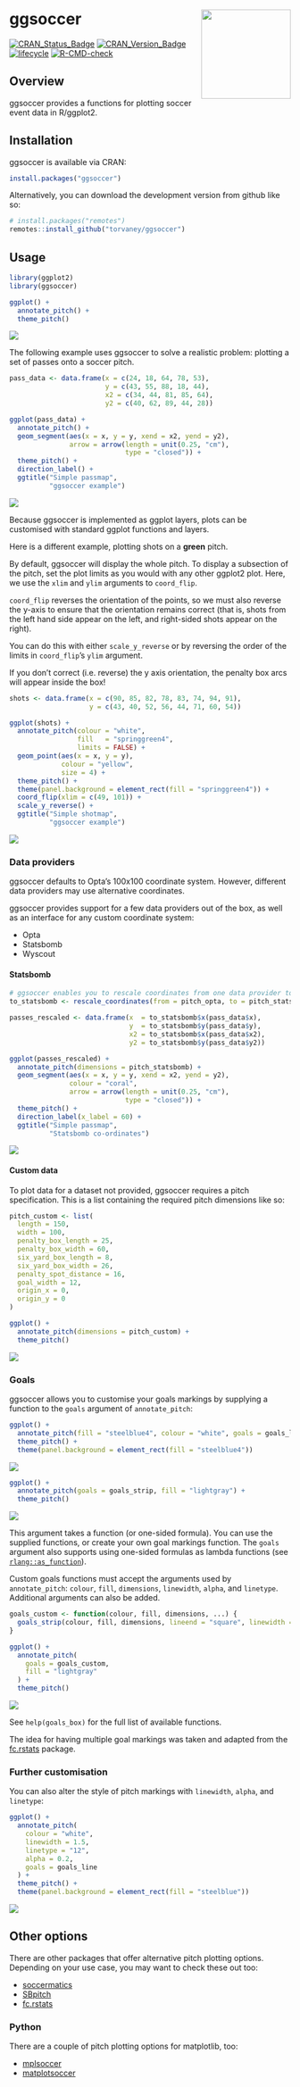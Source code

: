 
<!-- README.md is generated from README.Rmd. Please edit that file -->

# ggsoccer <img src="man/figures/logo.png" width="160px" align="right" />

<!-- badges: start -->

[![CRAN_Status_Badge](http://www.r-pkg.org/badges/version/ggsoccer)](https://cran.r-project.org/package=ggsoccer)
[![CRAN_Version_Badge](https://cranlogs.r-pkg.org/badges/ggsoccer?color=ff69b4)](https://cran.r-project.org/package=ggsoccer)
[![lifecycle](https://img.shields.io/badge/lifecycle-stable-brightgreen.svg)](https://www.tidyverse.org/lifecycle/#stable)
[![R-CMD-check](https://github.com/Torvaney/ggsoccer/workflows/R-CMD-check/badge.svg)](https://github.com/Torvaney/ggsoccer/actions)
<!-- badges: end -->

## Overview

ggsoccer provides a functions for plotting soccer event data in
R/ggplot2.

## Installation

ggsoccer is available via CRAN:

``` r
install.packages("ggsoccer")
```

Alternatively, you can download the development version from github like
so:

``` r
# install.packages("remotes")
remotes::install_github("torvaney/ggsoccer")
```

## Usage

``` r
library(ggplot2)
library(ggsoccer)

ggplot() +
  annotate_pitch() +
  theme_pitch()
```

![](man/figures/README-example_blank-1.png)<!-- -->

The following example uses ggsoccer to solve a realistic problem:
plotting a set of passes onto a soccer pitch.

``` r
pass_data <- data.frame(x = c(24, 18, 64, 78, 53),
                        y = c(43, 55, 88, 18, 44),
                        x2 = c(34, 44, 81, 85, 64),
                        y2 = c(40, 62, 89, 44, 28))

ggplot(pass_data) +
  annotate_pitch() +
  geom_segment(aes(x = x, y = y, xend = x2, yend = y2),
               arrow = arrow(length = unit(0.25, "cm"),
                             type = "closed")) +
  theme_pitch() +
  direction_label() +
  ggtitle("Simple passmap", 
          "ggsoccer example")
```

![](man/figures/README-example_passes-1.png)<!-- -->

Because ggsoccer is implemented as ggplot layers, plots can be
customised with standard ggplot functions and layers.

Here is a different example, plotting shots on a **green** pitch.

By default, ggsoccer will display the whole pitch. To display a
subsection of the pitch, set the plot limits as you would with any other
ggplot2 plot. Here, we use the `xlim` and `ylim` arguments to
`coord_flip`.

`coord_flip` reverses the orientation of the points, so we must also
reverse the y-axis to ensure that the orientation remains correct (that
is, shots from the left hand side appear on the left, and right-sided
shots appear on the right).

You can do this with either `scale_y_reverse` or by reversing the order
of the limits in `coord_flip`’s `ylim` argument.

If you don’t correct (i.e. reverse) the y axis orientation, the penalty
box arcs will appear inside the box!

``` r
shots <- data.frame(x = c(90, 85, 82, 78, 83, 74, 94, 91),
                    y = c(43, 40, 52, 56, 44, 71, 60, 54))

ggplot(shots) +
  annotate_pitch(colour = "white",
                 fill   = "springgreen4",
                 limits = FALSE) +
  geom_point(aes(x = x, y = y),
             colour = "yellow",
             size = 4) +
  theme_pitch() +
  theme(panel.background = element_rect(fill = "springgreen4")) +
  coord_flip(xlim = c(49, 101)) +
  scale_y_reverse() +
  ggtitle("Simple shotmap",
          "ggsoccer example")
```

![](man/figures/README-example_shots-1.png)<!-- -->

### Data providers

ggsoccer defaults to Opta’s 100x100 coordinate system. However,
different data providers may use alternative coordinates.

ggsoccer provides support for a few data providers out of the box, as
well as an interface for any custom coordinate system:

- Opta
- Statsbomb
- Wyscout

#### Statsbomb

``` r
# ggsoccer enables you to rescale coordinates from one data provider to another, too
to_statsbomb <- rescale_coordinates(from = pitch_opta, to = pitch_statsbomb)

passes_rescaled <- data.frame(x  = to_statsbomb$x(pass_data$x),
                              y  = to_statsbomb$y(pass_data$y),
                              x2 = to_statsbomb$x(pass_data$x2),
                              y2 = to_statsbomb$y(pass_data$y2))

ggplot(passes_rescaled) +
  annotate_pitch(dimensions = pitch_statsbomb) +
  geom_segment(aes(x = x, y = y, xend = x2, yend = y2),
               colour = "coral",
               arrow = arrow(length = unit(0.25, "cm"),
                             type = "closed")) +
  theme_pitch() +
  direction_label(x_label = 60) +
  ggtitle("Simple passmap", 
          "Statsbomb co-ordinates")
```

![](man/figures/README-example_passes_sb-1.png)<!-- -->

#### Custom data

To plot data for a dataset not provided, ggsoccer requires a pitch
specification. This is a list containing the required pitch dimensions
like so:

``` r
pitch_custom <- list(
  length = 150,
  width = 100,
  penalty_box_length = 25,
  penalty_box_width = 60,
  six_yard_box_length = 8,
  six_yard_box_width = 26,
  penalty_spot_distance = 16,
  goal_width = 12,
  origin_x = 0,
  origin_y = 0
)

ggplot() +
  annotate_pitch(dimensions = pitch_custom) +
  theme_pitch()
```

![](man/figures/README-example_custom-1.png)<!-- -->

### Goals

ggsoccer allows you to customise your goals markings by supplying a
function to the `goals` argument of `annotate_pitch`:

``` r
ggplot() +
  annotate_pitch(fill = "steelblue4", colour = "white", goals = goals_line) +
  theme_pitch() +
  theme(panel.background = element_rect(fill = "steelblue4"))
```

![](man/figures/README-example_goals_line-1.png)<!-- -->

``` r
ggplot() +
  annotate_pitch(goals = goals_strip, fill = "lightgray") +
  theme_pitch()
```

![](man/figures/README-example_goals_strip-1.png)<!-- -->

This argument takes a function (or one-sided formula). You can use the
supplied functions, or create your own goal markings function. The
`goals` argument also supports using one-sided formulas as lambda
functions (see
[`rlang::as_function`](https://rlang.r-lib.org/reference/as_function.html)).

Custom goals functions must accept the arguments used by
`annotate_pitch`: `colour`, `fill`, `dimensions`, `linewidth`, `alpha`,
and `linetype`. Additional arguments can also be added.

``` r
goals_custom <- function(colour, fill, dimensions, ...) {
  goals_strip(colour, fill, dimensions, lineend = "square", linewidth = 3.5)
}

ggplot() +
  annotate_pitch(
    goals = goals_custom, 
    fill = "lightgray"
  ) +
  theme_pitch()
```

![](man/figures/README-example_goals_custom-1.png)<!-- -->

See `help(goals_box)` for the full list of available functions.

The idea for having multiple goal markings was taken and adapted from
the [fc.rstats](https://github.com/FCrSTATS/fc.rstats) package.

### Further customisation

You can also alter the style of pitch markings with `linewidth`,
`alpha`, and `linetype`:

``` r
ggplot() +
  annotate_pitch(
    colour = "white", 
    linewidth = 1.5, 
    linetype = "12", 
    alpha = 0.2, 
    goals = goals_line
  ) +
  theme_pitch() +
  theme(panel.background = element_rect(fill = "steelblue"))
```

![](man/figures/README-example_further_customisation-1.png)<!-- -->

## Other options

There are other packages that offer alternative pitch plotting options.
Depending on your use case, you may want to check these out too:

- [soccermatics](https://github.com/JoGall/soccermatics)
- [SBpitch](https://github.com/FCrSTATS/SBpitch)
- [fc.rstats](https://github.com/FCrSTATS/fc.rstats)

### Python

There are a couple of pitch plotting options for matplotlib, too:

- [mplsoccer](https://github.com/andrewRowlinson/mplsoccer)
- [matplotsoccer](https://github.com/TomDecroos/matplotsoccer)
